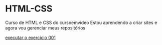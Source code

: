 # HTML-CSS
 Curso de HTML e CSS do cursoemvideo
 Estou aprendendo a criar sites e agora vou gerenciar meus repositórios

 <a href="https://luisfsdias.github.io/HTML-CSS/EXERCICIOS/EX-001/android.html"> executar o exercicio 001</a>


